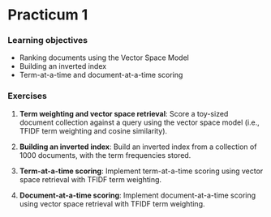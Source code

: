 # Practicum 1

### Learning objectives

  - Ranking documents using the Vector Space Model
  - Building an inverted index
  - Term-at-a-time and document-at-a-time scoring


### Exercises

  1. **Term weighting and vector space retrieval**: Score a toy-sized document collection against a query using the vector space model (i.e., TFIDF term weighting and cosine similarity).

  2. **Building an inverted index**: Build an inverted index from a collection of 1000 documents, with the term frequencies stored.

  3. **Term-at-a-time scoring**: Implement term-at-a-time scoring using vector space retrieval with TFIDF term weighting.

  4. **Document-at-a-time scoring**: Implement document-at-a-time scoring using vector space retrieval with TFIDF term weighting.

